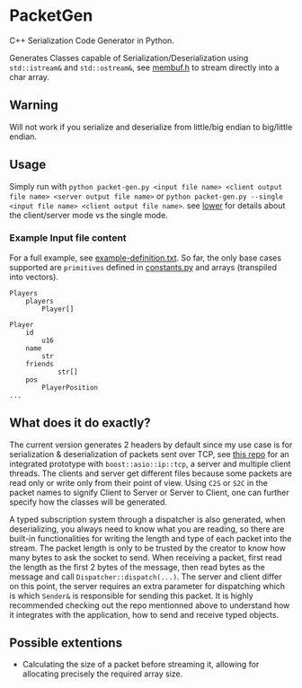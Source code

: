 # PacketGen
C++ Serialization Code Generator in Python.

Generates Classes capable of Serialization/Deserialization using `std::istream&` and `std::ostream&`, see [membuf.h](https://github.com/BrunoC-L/boost-asio-tcp-1_77-example/blob/main/src/util/membuf.h) to stream directly into a char array.

## Warning

Will not work if you serialize and deserialize from little/big endian to big/little endian.

## Usage

Simply run with `python packet-gen.py <input file name> <client output file name> <server output file name>` or `python packet-gen.py --single <input file name> <client output file name>`. see [lower](https://github.com/BrunoC-L/PacketGen#what-does-it-do-exactly) for details about the client/server mode vs the single mode.

### Example Input file content

For a full example, see [example-definition.txt](https://github.com/BrunoC-L/PacketGen/blob/main/example-definition.txt). So far, the only base cases supported are `primitives` defined in [constants.py](https://github.com/BrunoC-L/PacketGen/blob/main/src/constants.py.txt) and arrays (transpiled into vectors).

```
Players
	players
		Player[]

Player
	id
		u16
	name
		str
	friends
        	str[]
	pos
		PlayerPosition
...
```

## What does it do exactly?

The current version generates 2 headers by default since my use case is for serialization & deserialization of packets sent over TCP, see [this repo](https://github.com/BrunoC-L/boost-asio-tcp-1_77-example) for an integrated prototype with `boost::asio::ip::tcp`, a server and multiple client threads. The clients and server get different files because some packets are read only or write only from their point of view. Using `C2S` or `S2C` in the packet names to signify Client to Server or Server to Client, one can further specify how the classes will be generated.

A typed subscription system through a dispatcher is also generated, when deserializing, you always need to know what you are reading, so there are built-in functionalities for writing the length and type of each packet into the stream. The packet length is only to be trusted by the creator to know how many bytes to ask the socket to send. When receiving a packet, first read the length as the first 2 bytes of the message, then read <length> bytes as the message and call `Dispatcher::dispatch(...)`. The server and client differ on this point, the server requires an extra parameter for dispatching which is which `Sender&` is responsible for sending this packet. It is highly recommended checking out the repo mentionned above to understand how it integrates with the application, how to send and receive typed objects.

## Possible extentions

- Calculating the size of a packet before streaming it, allowing for allocating precisely the required array size.
